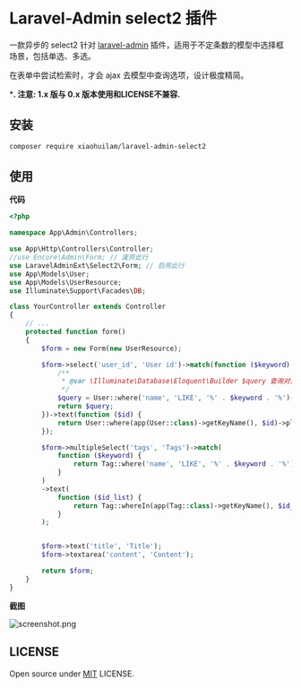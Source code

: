 # Laravel-Admin select2 插件

一款异步的 select2 针对 [laravel-admin](http://github.com/z-song/laravel-admin/) 插件，适用于不定条数的模型中选择框场景，包括单选、多选。

在表单中尝试检索时，才会 ajax 去模型中查询选项，设计极度精简。

***. 注意: 1.x 版与 0.x 版本使用和LICENSE不兼容.**

## 安装
```bash
composer require xiaohuilam/laravel-admin-select2
```

## 使用

**代码**
```php
<?php

namespace App\Admin\Controllers;

use App\Http\Controllers\Controller;
//use Encore\Admin\Form; // 废弃此行
use LaravelAdminExt\Select2\Form; // 启用此行
use App\Models\User;
use App\Models\UserResource;
use Illuminate\Support\Facades\DB;

class YourController extends Controller
{
    // ...
    protected function form()
    {
        $form = new Form(new UserResource);

        $form->select('user_id', 'User id')->match(function ($keyword) {
            /**
             * @var \Illuminate\Database\Eloquent\Builder $query 查询对象，**切记如果数据模型没有text或id属性，记得as成text和id!**
             */
            $query = User::where('name', 'LIKE', '%' . $keyword . '%')->select([DB::raw('name AS text'), 'id',]);
            return $query;
        })->text(function ($id) {
            return User::where(app(User::class)->getKeyName(), $id)->pluck('name', 'id');
        });

        $form->multipleSelect('tags', 'Tags')->match(
            function ($keyword) {
                return Tag::where('name', 'LIKE', '%' . $keyword . '%')->select([DB::raw('name AS text'), 'id',]);
            }
        )
        ->text(
            function ($id_list) {
                return Tag::whereIn(app(Tag::class)->getKeyName(), $id_list)->pluck('name', 'id');
            }
        );


        $form->text('title', 'Title');
        $form->textarea('content', 'Content');

        return $form;
    }
}
```

**截图**

![screenshot.png](https://wantu-kw0-asset007-hz.oss-cn-hangzhou.aliyuncs.com/G5l12nD7D73p56dvXBm.png)

## LICENSE

Open source under [MIT](LICENSE) LICENSE.